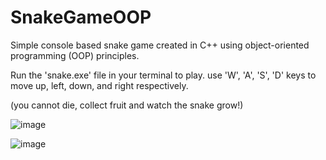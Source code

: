 # SnakeGameOOP
Simple console based snake game created in C++ using object-oriented programming (OOP) principles.

Run the 'snake.exe' file in your terminal to play. use 'W', 'A', 'S', 'D' keys to move up, left, down, and right respectively.

(you cannot die, collect fruit and watch the snake grow!)

![image](https://github.com/goodkidali/SnakeGameOOP/assets/122816281/e02a953e-ae0a-4097-abe6-1b557441e769)

![image](https://github.com/goodkidali/SnakeGameOOP/assets/122816281/9be789a0-c4e1-4172-91a2-d5c75b30ee65)
